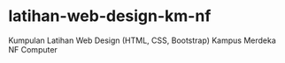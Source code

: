 # latihan-web-design-km-nf
Kumpulan Latihan Web Design (HTML, CSS, Bootstrap) Kampus Merdeka NF Computer
